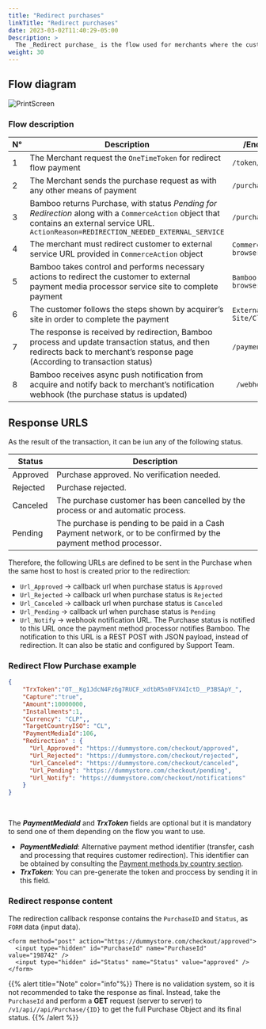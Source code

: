 ```yaml
---
title: "Redirect purchases"
linkTitle: "Redirect purchases"
date: 2023-03-02T11:40:29-05:00
Description: >
  The _Redirect purchase_ is the flow used for merchants where the customer needs to be redirected to an external page to complete the payment.
weight: 30
---
```


## Flow diagram
![PrintScreen](/assets/RedirectPurchaseFlow_en.png)

### Flow description

| N° | Description | /EndPoint or Actor |
|---|---|---|
| 1 | The Merchant request the `OneTimeToken` for redirect flow payment | `/token/GetRedirectToken` |
| 2 | The Merchant sends the purchase request as with any other means of payment | `/purchase` |
| 3 | Bamboo returns Purchase, with status _Pending for Redirection_ along with a `CommerceAction` object that contains an external service URL. `ActionReason=REDIRECTION_NEEDED_EXTERNAL_SERVICE` | `/purchase response` |
| 4 | The merchant must redirect customer to external service URL provided in `CommerceAction` object | `Commerce Site/Client browser` |
| 5 | Bamboo takes control and performs necessary actions to redirect the customer to external payment media processor service site to complete payment | `Bamboo Site/Customer browser` |
| 6 | The customer follows the steps shown by acquirer’s site in order to complete the payment | `External Payment Site/Client` |
| 7 | The response is received by redirection, Bamboo process and update transaction status, and then redirects back to merchant’s response page (According to transaction status) | `/paymentCallback` |
| 8 | Bamboo receives async push notification from acquire and notify back to merchant’s notification webhook (the purchase status is updated) |` /webhook (Merchant)` |

## Response URLS
As the result of the transaction, it can be iun any of the following status.

| Status | Description |
|---|---|
| Approved | Purchase approved. No verification needed. |
| Rejected | Purchase rejected. |
| Canceled | The purchase customer has been cancelled by the process or and automatic process. |
| Pending | The purchase is pending to be paid in a Cash Payment network, or to be confirmed by the payment method processor. |

Therefore, the following URLs are defined to be sent in the Purchase when the same host to host is created prior to the redirection: 

* `Url_Approved` → callback url when purchase status is `Approved` 
* `Url_Rejected` → callback url when purchase status is `Rejected` 
* `Url_Canceled` → callback url when purchase status is `Canceled` 
* `Url_Pending`  → callback url when purchase status is `Pending` 
* `Url_Notify`   → webhook notification URL. The Purchase status is notified to this URL once the payment method processor notifies Bamboo. The notification to this URL is a REST POST with JSON payload, instead of redirection. It can also be static and configured by Support Team.

### Redirect Flow Purchase example

```json
{
    "TrxToken":"OT__Kg1JdcN4Fz6g7RUCF_xdtbR5n0FVX4IctD__P3BSApY_",
    "Capture":"true",
    "Amount":10000000,
    "Installments":1,
    "Currency": "CLP",,
    "TargetCountryISO": "CL",
    "PaymentMediaId":106,
    "Redirection" : {
      "Url_Approved": "https://dummystore.com/checkout/approved",
      "Url_Rejected": "https://dummystore.com/checkout/rejected",
      "Url_Canceled": "https://dummystore.com/checkout/canceled",
      "Url_Pending": "https://dummystore.com/checkout/pending",
      "Url_Notify": "https://dummystore.com/checkout/notifications"
    }
}
```
<br>

The _**PaymentMediaId**_ and _**TrxToken**_ fields are optional but it is mandatory to send one of them depending on the flow you want to use.

* _**PaymentMediaId**_: Alternative payment method identifier (transfer, cash and processing that requires customer redirection). This identifier can be obtained by consulting the [Payment methods by country section](/docs/payment-methods.html).
* _**TrxToken**_: You can pre-generate the token and proccess by sending it in this field.

### Redirect response content
The redirection callback response contains the `PurchaseID` and `Status`, as `FORM` data (input data).

```http
<form method="post" action="https://dummystore.com/checkout/approved">
  <input type="hidden" id="PurchaseId" name="PurchaseId" value="198742" />
  <input type="hidden" id="Status" name="Status" value="approved" />
</form>
```

{{% alert title="Note" color="info"%}}
There is no validation system, so it is not recommended to take the response as final. Instead, take the `PurchaseId` and perform a **GET** request (server to server) to `/v1/api//api/Purchase/{ID}` to get the full Purchase Object and its final status.
{{% /alert %}}
